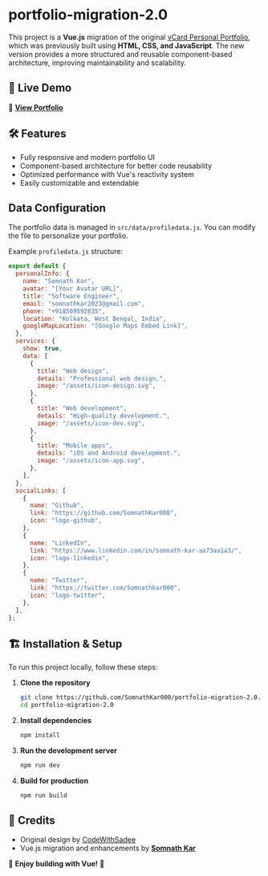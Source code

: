 # portfolio-migration-2.0

This project is a **Vue.js** migration of the original [vCard Personal Portfolio](https://github.com/codewithsadee/vcard-personal-portfolio), which was previously built using **HTML, CSS, and JavaScript**. The new version provides a more structured and reusable component-based architecture, improving maintainability and scalability.

## 🚀 Live Demo

🔗 **[View Portfolio](https://portfolio-migration-2-0.vercel.app/)**

## 🛠 Features

- Fully responsive and modern portfolio UI
- Component-based architecture for better code reusability
- Optimized performance with Vue's reactivity system
- Easily customizable and extendable

## Data Configuration

The portfolio data is managed in `src/data/profiledata.js`. You can modify the file to personalize your portfolio.

Example `profiledata.js` structure:

```javascript
export default {
  personalInfo: {
    name: "Somnath Kar",
    avatar: "[Your Avatar URL]",
    title: "Software Engineer",
    email: "somnathkar2023@gmail.com",
    phone: "+918509592835",
    location: "Kolkata, West Bengal, India",
    googleMapLocation: "[Google Maps Embed Link]",
  },
  services: {
    show: true,
    data: [
      {
        title: "Web design",
        details: "Professional web design.",
        image: "/assets/icon-design.svg",
      },
      {
        title: "Web development",
        details: "High-quality development.",
        image: "/assets/icon-dev.svg",
      },
      {
        title: "Mobile apps",
        details: "iOS and Android development.",
        image: "/assets/icon-app.svg",
      },
    ],
  },
  socialLinks: [
    {
      name: "Github",
      link: "https://github.com/SomnathKar000",
      icon: "logo-github",
    },
    {
      name: "LinkedIn",
      link: "https://www.linkedin.com/in/somnath-kar-aa73aa1a3/",
      icon: "logo-linkedin",
    },
    {
      name: "Twitter",
      link: "https://twitter.com/Somnathkar000",
      icon: "logo-twitter",
    },
  ],
};
```

## 🏗️ Installation & Setup

To run this project locally, follow these steps:

1. **Clone the repository**

   ```sh
   git clone https://github.com/SomnathKar000/portfolio-migration-2.0.git
   cd portfolio-migration-2.0
   ```

2. **Install dependencies**

   ```sh
   npm install
   ```

3. **Run the development server**

   ```sh
   npm run dev
   ```

4. **Build for production**
   ```sh
   npm run build
   ```

## 📝 Credits

- Original design by [CodeWithSadee](https://github.com/codewithsadee)
- Vue.js migration and enhancements by **[Somnath Kar](https://github.com/SomnathKar000)**

🚀 **Enjoy building with Vue!** 🎨
